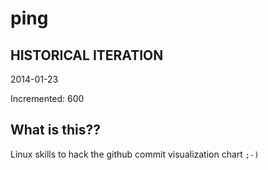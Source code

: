 # ping

## HISTORICAL ITERATION
2014-01-23

Incremented: 600

## What is this?? 
Linux skills to hack the github commit visualization chart `;-)`
